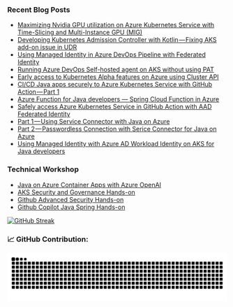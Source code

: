 ### Recent Blog Posts
- [Maximizing Nvidia GPU utilization on Azure Kubernetes Service with Time-Slicing and Multi-Instance GPU (MIG)](https://medium.com/@eggboy/maximizing-nvidia-gpu-utilization-on-aks-with-time-slicing-and-mig-e2003b05defe)
- [Developing Kubernetes Admission Controller with Kotlin — Fixing AKS add-on issue in UDR](https://medium.com/@eggboy/developing-kubernetes-admission-controller-with-kotlin-fixing-aks-add-on-issue-in-udr-23418ab21d56)
- [Using Managed Identity in Azure DevOps Pipeline with Federated Identity](https://medium.com/@eggboy/using-managed-identity-in-azure-devops-pipeline-with-federated-identity-72813873b933)
- [Running Azure DevOps Self-hosted agent on AKS without using PAT](https://medium.com/@eggboy/running-azure-devops-self-hosted-agent-on-aks-without-using-pat-1b90f714c147)
- [Early access to Kubernetes Alpha features on Azure using Cluster API](https://medium.com/@eggboy/early-access-to-kubernetes-alpha-features-on-azure-using-cluster-api-5d54d1f73e95)
- [CI/CD Java apps securely to Azure Kubernetes Service with GitHub Action — Part 1](https://medium.com/@eggboy/ci-cd-java-apps-securely-to-azure-kubernetes-service-with-github-action-part-1-16393af4d097)
- [Azure Function for Java developers — Spring Cloud Function in Azure](https://medium.com/microsoftazure/create-azure-function-with-spring-cloud-function-ab150216d2bd)
- [Safely access Azure Kubernetes Service in GitHub Action with AAD Federated Identity](https://medium.com/microsoftazure/safely-access-azure-kubernetes-service-in-github-action-with-aad-federated-identity-b4ab39721a20)
- [Part 1 — Using Service Connector with Java on Azure](https://medium.com/@eggboy/part-1-using-service-connector-with-java-on-azure-c0f5312a7cf9)
- [Part 2 — Passwordless Connection with Serice Connector for Java on Azure](https://medium.com/@eggboy/part-2-passwordless-connection-with-serice-connector-for-java-on-azure-695d34b30963)
- [Using Managed Identity with Azure AD Workload Identity on AKS for Java developers](https://medium.com/@eggboy/using-managed-identity-with-azure-ad-workload-identity-on-aks-for-java-developers-3fd7c8abea09)

### Technical Workshop
- [Java on Azure Container Apps with Azure OpenAI](https://github.com/eggboy/aca-java-ai-workshop)
- [AKS Security and Governance Hands-on](https://github.com/eggboy/sg-aks-workshop)
- [Github Advanced Security Hands-on](https://eggboy.github.io/ghas-java-workshop/)
- [Github Copilot Java Spring Hands-on](https://github.com/eggboy/copilot-spring-calculator)

[![GitHub Streak](https://github-readme-streak-stats.herokuapp.com/?user=eggboy)](https://git.io/streak-stats)

### 📈 GitHub Contribution:

<picture>
  <source media="(prefers-color-scheme: dark)" srcset="https://raw.githubusercontent.com/eggboy/eggboy/output/github-contribution-grid-snake-dark.svg">
  <source media="(prefers-color-scheme: light)" srcset="https://raw.githubusercontent.com/eggboy/eggboy/output/github-contribution-grid-snake.svg">
  <img alt="github contribution grid snake animation" src="https://raw.githubusercontent.com/eggboy/eggboy/output/github-contribution-grid-snake.svg">
</picture>

<!--
**eggboy/eggboy** is a ✨ _special_ ✨ repository because its `README.md` (this file) appears on your GitHub profile.

Here are some ideas to get you started:

- 🔭 I’m currently working on ...
- 🌱 I’m currently learning ...
- 👯 I’m looking to collaborate on ...
- 🤔 I’m looking for help with ...
- 💬 Ask me about ...
- 📫 How to reach me: ...
- 😄 Pronouns: ...
- ⚡ Fun fact: ...
-->
